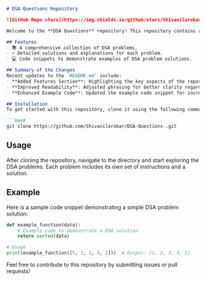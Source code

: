 ```markdown
# DSA Questions Repository

![GitHub Repo stars](https://img.shields.io/github/stars/Shivanilarokar/DSA-Questions-) ![GitHub forks](https://img.shields.io/github/forks/Shivanilarokar/DSA-Questions-) ![GitHub issues](https://img.shields.io/github/issues/Shivanilarokar/DSA-Questions-)

Welcome to the **DSA Questions** repository! This repository contains a collection of Data Structures and Algorithms (DSA) problems designed to help you enhance your coding skills.

## Features
- 📚 A comprehensive collection of DSA problems.
- ⚡ Detailed solutions and explanations for each problem.
- 💻 Code snippets to demonstrate examples of DSA problem solutions.

## Summary of the Changes
Recent updates to the `README.md` include:
- **Added Features Section**: Highlighting the key aspects of the repository.
- **Improved Readability**: Adjusted phrasing for better clarity regarding the usage of the repository.
- **Enhanced Example Code**: Updated the example code snippet for increased clarity.

## Installation
To get started with this repository, clone it using the following command:

```bash
git clone https://github.com/Shivanilarokar/DSA-Questions-.git
```

## Usage
After cloning the repository, navigate to the directory and start exploring the DSA problems. Each problem includes its own set of instructions and a solution.

## Example
Here is a sample code snippet demonstrating a simple DSA problem solution:

```python
def example_function(data):
    # Example code to demonstrate a DSA solution
    return sorted(data)

# Usage
print(example_function([5, 3, 1, 4, 2]))  # Output: [1, 2, 3, 4, 5]
```

Feel free to contribute to this repository by submitting issues or pull requests!
```